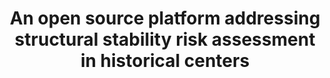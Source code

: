---
title: "An open source platform addressing structural stability risk assessment in historical centers"
layout: article-slim
geo:
  - 37.988608
  - 23.732788
---